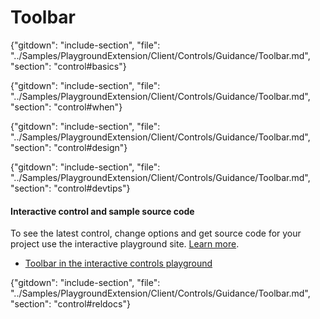 ﻿# Toolbar

{"gitdown": "include-section", "file": "../Samples/PlaygroundExtension/Client/Controls/Guidance/Toolbar.md", "section": "control#basics"}

<!-- TODO get an IMAGE to embed here -->

<!-- TODO get an SAMPLE CODE to embed here -->

{"gitdown": "include-section", "file": "../Samples/PlaygroundExtension/Client/Controls/Guidance/Toolbar.md", "section": "control#when"}

{"gitdown": "include-section", "file": "../Samples/PlaygroundExtension/Client/Controls/Guidance/Toolbar.md", "section": "control#design"}

{"gitdown": "include-section", "file": "../Samples/PlaygroundExtension/Client/Controls/Guidance/Toolbar.md", "section": "control#devtips"}

#### Interactive control and sample source code
To see the latest control, change options and get source code for your project use the interactive playground site.  [Learn more](./top-extensions-controls-playground.md).

*  <a href="https://ms.portal.azure.com/?Microsoft_Azure_Playground=true#blade/Microsoft_Azure_Playground/ControlsIndexBlade/Toolbar_create_Playground" target="_blank">Toolbar in the interactive controls playground</a>

 

{"gitdown": "include-section", "file": "../Samples/PlaygroundExtension/Client/Controls/Guidance/Toolbar.md", "section": "control#reldocs"}
